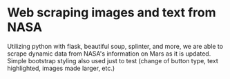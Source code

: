 # Web scraping images and text from NASA

Utilizing python with flask, beautiful soup, splinter, and more, we are able to scrape dynamic data from NASA's information on Mars as it is updated. Simple bootstrap styling also used just to test (change of button type, text highlighted, images made larger, etc.)
